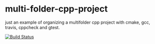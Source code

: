 # multi-folder-cpp-project

just an example of organizing a multifolder cpp project with cmake, gcc, travis, cppcheck and gtest.


[![Build Status](https://travis-ci.org/acidvertigo/multi-folder-cpp-project.svg?branch=master)](https://travis-ci.org/acidvertigo/multi-folder-cpp-project)
